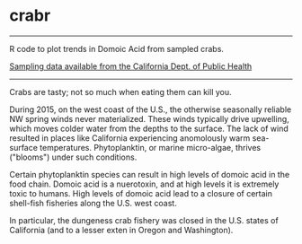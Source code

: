 # crabr

----------------------
R code to plot trends in Domoic Acid from sampled crabs. 

[Sampling data available from the California Dept. of Public Health](http://www.cdph.ca.gov/HealthInfo/Pages/fdbDomoicAcidInfo.aspx)

----------------------

Crabs are tasty; not so much when eating them can kill you. 

During 2015, on the west coast of the U.S., the otherwise seasonally reliable NW spring winds never materialized. These winds typically drive upwelling, which moves colder water from the depths to the surface. The lack of wind resulted in places like California experiencing anomolously warm sea-surface temperatures. Phytoplanktin, or marine micro-algae, thrives ("blooms") under such conditions. 

Certain phytoplanktin species can result in high levels of domoic acid in the food chain. Domoic acid is a nuerotoxin, and at high levels it is extremely toxic to humans. High levels of domoic acid lead to a closure of certain shell-fish fisheries along the U.S. west coast. 

In particular, the dungeness crab fishery was closed in the U.S. states of California (and to a lesser exten in Oregon and Washington). 
